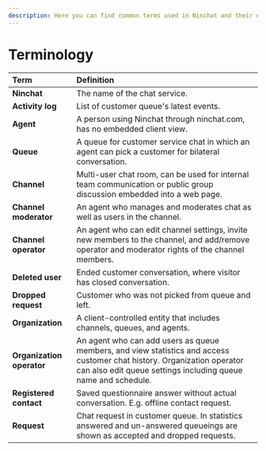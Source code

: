 ```yaml
---
description: Here you can find common terms used in Ninchat and their definitions.
---
```


# Terminology

| Term | Definition |
| :--- | :--- |
| **Ninchat** | The name of the chat service. |
| **Activity log** | List of customer queue's latest events. |
| **Agent** | A person using Ninchat through ninchat.com, has no embedded client view. |
| **Queue** | A queue for customer service chat in which an agent can pick a customer for bilateral conversation. |
| **Channel** | Multi-user chat room, can be used for internal team communication or public group discussion embedded into a web page. |
| **Channel moderator** | An agent who manages and moderates chat as well as users in the channel. |
| **Channel operator** | An agent who can edit channel settings, invite new members to the channel, and add/remove operator and moderator rights of the channel members. |
| **Deleted user** | Ended customer conversation, where visitor has closed conversation. |
| **Dropped request** | Customer who was not picked from queue and left. |
| **Organization** | A client-controlled entity that includes channels, queues, and agents. |
| **Organization operator** | An agent who can add users as queue members, and view statistics and access customer chat history. Organization operator can also edit queue settings including queue name and schedule. |
| **Registered contact** | Saved questionnaire answer without actual conversation. E.g. offline contact request. |
| **Request** | Chat request in customer queue. In statistics answered and un-answered queueings are shown as accepted and dropped requests. |

